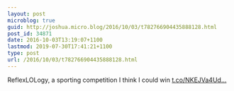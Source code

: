 ```yaml
---
layout: post
microblog: true
guid: http://joshua.micro.blog/2016/10/03/t782766904435888128.html
post_id: 34871
date: 2016-10-03T13:19:07+1100
lastmod: 2019-07-30T17:41:21+1100
type: post
url: /2016/10/03/t782766904435888128.html
---
```

ReflexLOLogy, a sporting competition I think I could win [t.co/NKEJVa4Ud...](https://t.co/NKEJVa4Udd)

